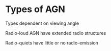 Types of AGN
============

Types dependent on viewing angle

Radio-loud AGN have extended radio structures

Radio-quiets have little or no radio-emission

